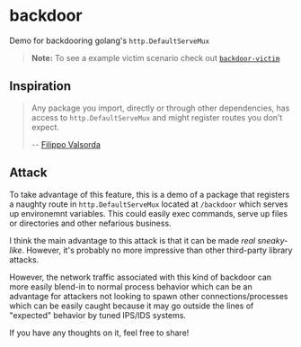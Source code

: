 # backdoor

Demo for backdooring golang's `http.DefaultServeMux`

> **Note:** To see a example victim scenario check out [`backdoor-victim`](https://github.com/picatz/backdoor)

## Inspiration

> Any package you import, directly or through other dependencies, has access to `http.DefaultServeMux` and might register routes you don’t expect.
>
> -- [Filippo Valsorda](https://blog.gopheracademy.com/advent-2016/exposing-go-on-the-internet/)

## Attack

To take advantage of this feature, this is a demo of a package that registers a naughty route in `http.DefaultServeMux` located at `/backdoor` which serves up environemnt variables. This could easily exec commands, serve up files or directories and other nefarious business.

I think the main advantage to this attack is that it can be made *real sneaky-like*. However, it's probably no more impressive than other third-party library attacks.

However, the network traffic associated with this kind of backdoor can more easily blend-in to normal process behavior which can be an advantage for attackers not looking to spawn other connections/processes which can be easily caught because it may go outside the lines of "expected" behavior by tuned IPS/IDS systems.

If you have any thoughts on it, feel free to share!
